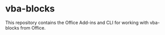 # vba-blocks

This repository contains the Office Add-ins and CLI for working with vba-blocks from Office.
